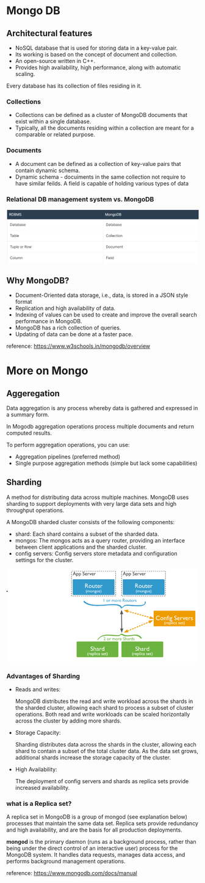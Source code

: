 # Mongo DB

## Architectural features
- NoSQL database that is used for storing data in a key-value pair.
- Its working is based on the concept of document and collection.
- An open-source written in C++.
- Provides high availability, high performance, along with automatic scaling.


Every database has its collection of files residing in it.

### Collections
- Collections can be defined as a cluster of MongoDB documents that exist within a single database. 
- Typically, all the documents residing within a collection are meant for a comparable or related purpose.

### Documents
- A document can be defined as a collection of key-value pairs that contain dynamic schema.
- Dynamic schema - docuiments in the same collection not require to have similar feilds. A field is capable of holding various types of data 

### Relational DB management system vs. MongoDB
![rdbms_vs_mongodb](rdbms_vs_mongodb.png)

## Why MongoDB?
- Document-Oriented data storage, i.e., data, is stored in a JSON style format
- Replication and high availability of data.
- Indexing of values can be used to create and improve the overall search performance in MongoDB.
- MongoDB has a rich collection of queries.
- Updating of data can be done at a faster pace.



reference: https://www.w3schools.in/mongodb/overview

# More on Mongo

## Aggeregation

Data aggregation is any process whereby data is gathered and expressed in a summary form.

In Mogodb aggregation operations process multiple documents and return computed results.

To perform aggregation operations, you can use:
- Aggregation pipelines (preferred method) 
- Single purpose aggregation methods (simple but lack some capabilities)

    

## Sharding

 A method for distributing data across multiple machines. MongoDB uses sharding to support deployments with very large data sets and high throughput operations.

 A MongoDB sharded cluster consists of the following components:
 - shard: Each shard contains a subset of the sharded data.
 - mongos: The mongos acts as a query router, providing an interface between client applications and the sharded cluster.
 - config servers: Config servers store metadata and configuration settings for the cluster.

![sharding](sharding.png)
### Advantages of Sharding
- Reads and writes:

    MongoDB distributes the read and write workload across the shards in the sharded cluster, allowing each shard to process a subset of cluster operations. Both read and write workloads can be scaled horizontally across the cluster by adding more shards.
- Storage Capacity:
    
    Sharding distributes data across the shards in the cluster, allowing each shard to contain a subset of the total cluster data. As the data set grows, additional shards increase the storage capacity of the cluster.
- High Availability:
  
  The deployment of config servers and shards as replica sets provide increased availability.


  
### what is a Replica set?
A replica set in MongoDB is a group of mongod (see explanation below) processes that maintain the same data set. Replica sets provide redundancy and high availability, and are the basis for all production deployments.

**mongod** is the primary daemon (runs as a background process, rather than being under the direct control of an interactive user) process for the MongoDB system. It handles data requests, manages data access, and performs background management operations.

reference: https://www.mongodb.com/docs/manual 

